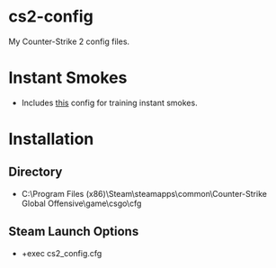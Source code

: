 # cs2-config
My Counter-Strike 2 config files.

# Instant Smokes
- Includes [this](https://github.com/craykos/cs2-dojo-config) config for training instant smokes.

# Installation
## Directory
- C:\Program Files (x86)\Steam\steamapps\common\Counter-Strike Global Offensive\game\csgo\cfg
## Steam Launch Options
- +exec cs2_config.cfg

